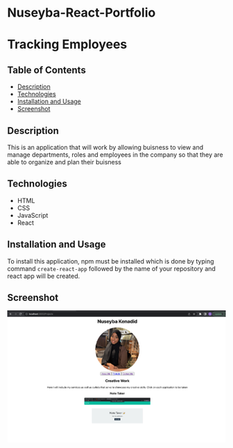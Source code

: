 #  Nuseyba-React-Portfolio

# Tracking Employees

## Table of Contents

- [Description](#description)
- [Technologies](#technologies)
- [Installation and Usage](#installation-and-usage)
- [Screenshot](#screenshot)


## Description

This is an application that will work by allowing buisness to view and manage departments, roles and employees in the company so that they are able to organize and plan their buisness 

## Technologies

- HTML
- CSS
- JavaScript
- React

## Installation and Usage

To install this application, npm must be installed which is done by typing command `create-react-app` followed by the name of your repository and react app will be created.

## Screenshot

![image](./nuseyba-react-portfolio/src/img/Screenshot%202023-03-12%20at%2023.31.13.png)